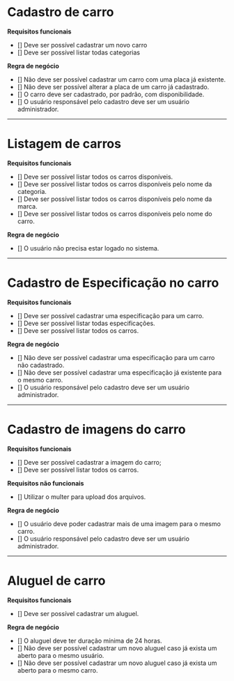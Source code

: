 # Cadastro de carro

**Requisitos funcionais**
- [] Deve ser possível cadastrar um novo carro
- [] Deve ser possível listar todas categorias

**Regra de negócio**
- [] Não deve ser possível cadastrar um carro com uma placa já existente.
- [] Não deve ser possível alterar a placa de um carro já cadastrado.
- [] O carro deve ser cadastrado, por padrão, com disponibilidade.
- [] O usuário responsável pelo cadastro deve ser um usuário administrador.

--- 

# Listagem de carros

**Requisitos funcionais**
- [] Deve ser possível listar todos os carros disponíveis.
- [] Deve ser possível listar todos os carros disponíveis pelo nome da categoria.
- [] Deve ser possível listar todos os carros disponíveis pelo nome da marca.
- [] Deve ser possível listar todos os carros disponíveis pelo nome do carro.

**Regra de negócio**
- [] O usuário não precisa estar logado no sistema.

___

# Cadastro de Especificação no carro

**Requisitos funcionais**
- [] Deve ser possível cadastrar uma especificação para um carro.
- [] Deve ser possível listar todas especificações.
- [] Deve ser possível listar todos os carros.

**Regra de negócio**
- [] Não deve ser possível cadastrar uma especificação para um carro não cadastrado.
- [] Não deve ser possível cadastrar uma especificação já existente para o mesmo carro.
- [] O usuário responsável pelo cadastro deve ser um usuário administrador.

___

# Cadastro de imagens do carro

**Requisitos funcionais**
- [] Deve ser possível cadastrar a imagem do carro;
- [] Deve ser possível listar todos os carros.

**Requisitos não funcionais**
- [] Utilizar o multer para upload dos arquivos.

**Regra de negócio**
- [] O usuário deve poder cadastrar mais de uma imagem para o mesmo carro.
- [] O usuário responsável pelo cadastro deve ser um usuário administrador.

___

# Aluguel de carro

**Requisitos funcionais**
- [] Deve ser possível cadastrar um aluguel.

**Regra de negócio**
- [] O aluguel deve ter duração mínima de 24 horas.
- [] Não deve ser possível cadastrar um novo aluguel caso já exista um aberto para o mesmo usuário.
- [] Não deve ser possível cadastrar um novo aluguel caso já exista um aberto para o mesmo carro.